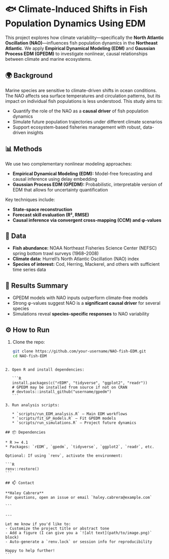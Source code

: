 
# 🐟 Climate-Induced Shifts in Fish Population Dynamics Using EDM

This project explores how climate variability—specifically the **North Atlantic Oscillation (NAO)**—influences fish population dynamics in the **Northeast Atlantic**. We apply **Empirical Dynamical Modeling (EDM)** and **Gaussian Process EDM (GPEDM)** to investigate nonlinear, causal relationships between climate and marine ecosystems.

## 🌍 Background

Marine species are sensitive to climate-driven shifts in ocean conditions. The NAO affects sea surface temperatures and circulation patterns, but its impact on individual fish populations is less understood. This study aims to:

- Quantify the role of the NAO as a **causal driver** of fish population dynamics
- Simulate future population trajectories under different climate scenarios
- Support ecosystem-based fisheries management with robust, data-driven insights

## 📊 Methods

We use two complementary nonlinear modeling approaches:

- **Empirical Dynamical Modeling (EDM):** Model-free forecasting and causal inference using delay embedding
- **Gaussian Process EDM (GPEDM):** Probabilistic, interpretable version of EDM that allows for uncertainty quantification

Key techniques include:

- **State-space reconstruction**
- **Forecast skill evaluation (R², RMSE)**
- **Causal inference via convergent cross-mapping (CCM) and φ-values**

## 🐠 Data

- **Fish abundance:** NOAA Northeast Fisheries Science Center (NEFSC) spring bottom trawl surveys (1968–2008)
- **Climate data:** Hurrell’s North Atlantic Oscillation (NAO) index
- **Species of interest:** Cod, Herring, Mackerel, and others with sufficient time series data

## 🔬 Results Summary

- GPEDM models with NAO inputs outperform climate-free models
- Strong φ-values suggest NAO is a **significant causal driver** for several species
- Simulations reveal **species-specific responses** to NAO variability

## ⚙️ How to Run

1. Clone the repo:
   ```bash
   git clone https://github.com/your-username/NAO-fish-EDM.git
   cd NAO-fish-EDM
````

2. Open R and install dependencies:

   ```R
   install.packages(c("rEDM", "tidyverse", "ggplot2", "readr"))
   # GPEDM may be installed from source if not on CRAN
   # devtools::install_github("username/gpedm")
   ```

3. Run analysis scripts:

   * `scripts/run_EDM_analysis.R` — Main EDM workflows
   * `scripts/fit_GP_models.R` — Fit GPEDM models
   * `scripts/run_simulations.R` — Project future dynamics

## 📦 Dependencies

* R >= 4.1
* Packages: `rEDM`, `gpedm`, `tidyverse`, `ggplot2`, `readr`, etc.

Optional: If using `renv`, activate the environment:

```R
renv::restore()
```

## 📫 Contact

**Haley Cabrera**
For questions, open an issue or email `haley.cabrera@example.com`

```

---

Let me know if you'd like to:
- Customize the project title or abstract tone
- Add a figure (I can give you a `![alt text](path/to/image.png)` block)
- Auto-generate a `renv.lock` or session info for reproducibility

Happy to help further!
```
